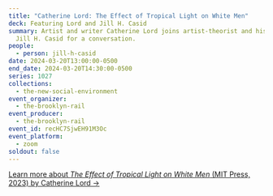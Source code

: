 ```yaml
---
title: "Catherine Lord: The Effect of Tropical Light on White Men"
deck: Featuring Lord and Jill H. Casid
summary: Artist and writer Catherine Lord joins artist-theorist and historian
  Jill H. Casid for a conversation.
people:
  - person: jill-h-casid
date: 2024-03-20T13:00:00-0500
end_date: 2024-03-20T14:30:00-0500
series: 1027
collections:
  - the-new-social-environment
event_organizer:
  - the-brooklyn-rail
event_producer:
  - the-brooklyn-rail
event_id: recHC7SjwEH91M3Oc
event_platform:
  - zoom
soldout: false
---
```

[Learn more about *The Effect of Tropical Light on White Men* (MIT Press, 2023) by Catherine Lord →](https://mitpress.mit.edu/9781949484106/the-effect-of-tropical-light-on-white-men/)